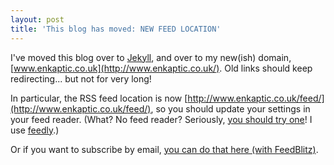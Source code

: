 ```yaml
---
layout: post
title: 'This blog has moved: NEW FEED LOCATION'
---
```

I've moved this blog over to [Jekyll](http://jekyllrb.com/), and over to my new(ish) domain, [www.enkaptic.co.uk](http://www.enkaptic.co.uk/). Old links should keep redirecting... but not for very long!

In particular, the RSS feed location is now [http://www.enkaptic.co.uk/feed/](http://www.enkaptic.co.uk/feed/), so you should update your settings in your feed reader. (What? No feed reader? Seriously, [you should try one](http://www.problogger.net/what-is-rss/)! I use [feedly](http://feedly.com/).)

Or if you want to subscribe by email, [you can do that here (with FeedBlitz)](http://www.feedblitz.com/f/f.fbz?track=http%3A%2F%2Fwww.enkaptic.co.uk%2Ffeed%2F).